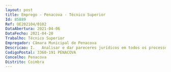 ```yaml
--- 
layout: post
title: Emprego - Penacova - Técnico Superior
Id: 85889
Ref: OE202104/0102
DataAbertura: 2021-04-06
DataFecho: 2021-04-20
Trabalho: Técnico Superior
Empregador: Câmara Municipal de Penacova
Descricao: I.	Analisar e dar pareceres jurídicos em todos os processos que lhe sejam submetidos II.	Instruir processos de contraordenação  III.	Instruir processos disciplinares  IV.	Elaborar contratos e documentos de cariz técnico jurídico  V.	Representar o Município nos tribunais administrativos e fiscais. VI.	Elaborar estudos e propostas de regulamento. VII.	Elaborar pareceres e informações sobre a interpretação e aplicação da legislação, bem como normas e regulamentos internos, com especial incidência na área de recursos humanos.VIII.	Recolher, tratar e difundir legislação, jurisprudência, doutrina e outra informação necessária ao serviço em que está integrado 
CodigoPostal: 3360-191 PENACOVA
Concelho: Penacova
Distrito: Coimbra
--- 
```

